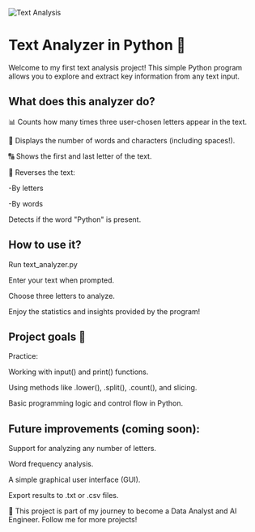 ![Text Analysis](images/text_analysis_tools.jpg)

# Text Analyzer in Python 📝
Welcome to my first text analysis project! 
This simple Python program allows you to explore and extract key information from any text input.


## What does this analyzer do?
📊 Counts how many times three user-chosen letters appear in the text.

🧮 Displays the number of words and characters (including spaces!).

🔠 Shows the first and last letter of the text.

🔄 Reverses the text:

  -By letters

  -By words

Detects if the word "Python" is present.


## How to use it?
Run text_analyzer.py

Enter your text when prompted.

Choose three letters to analyze.

Enjoy the statistics and insights provided by the program!

## Project goals 🎯
Practice:

Working with input() and print() functions.

Using methods like .lower(), .split(), .count(), and slicing.

Basic programming logic and control flow in Python.

## Future improvements (coming soon):
Support for analyzing any number of letters.

Word frequency analysis.

A simple graphical user interface (GUI).

Export results to .txt or .csv files.

💪 This project is part of my journey to become a Data Analyst and AI Engineer. Follow me for more projects!
